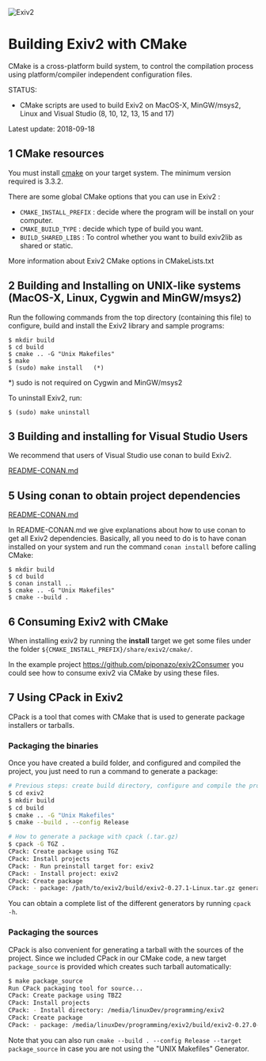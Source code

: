 ![Exiv2](http://www.exiv2.org/include/exiv2-logo-big.png)

# Building Exiv2 with CMake

CMake is a cross-platform build system, to control the
compilation process using platform/compiler independent configuration files.

STATUS:

* CMake scripts are used to build Exiv2 on MacOS-X, MinGW/msys2, Linux and Visual Studio (8, 10, 12, 13, 15 and 17)

Latest update: 2018-09-18

## 1 CMake resources

You must install [cmake](http://www.cmake.org/) on your target system. The minimum version required is 3.3.2.

There are some global CMake options that you can use in Exiv2 :

- `CMAKE_INSTALL_PREFIX` : decide where the program will be install on your computer.
- `CMAKE_BUILD_TYPE` : decide which type of build you want.
- `BUILD_SHARED_LIBS` : To control whether you want to build exiv2lib as shared or static.

More information about Exiv2 CMake options in CMakeLists.txt

## 2 Building and Installing on UNIX-like systems (MacOS-X, Linux, Cygwin and MinGW/msys2)

Run the following commands from the top directory (containing this
file) to configure, build and install the Exiv2 library and sample programs:

    $ mkdir build
    $ cd build
    $ cmake .. -G "Unix Makefiles"
    $ make
    $ (sudo) make install   (*)

*) sudo is not required on Cygwin and MinGW/msys2

To uninstall Exiv2, run:

    $ (sudo) make uninstall

## 3 Building and installing for Visual Studio Users

We recommend that users of Visual Studio use conan to build Exiv2.

[README-CONAN.md](http://exiv2.dyndns.org/0.27.0.1/README-CONAN.md)

## 5 Using conan to obtain project dependencies

[README-CONAN.md](http://exiv2.dyndns.org/0.27.0.1/README-CONAN.md)

In README-CONAN.md we give explanations about how to use conan to get all Exiv2 dependencies.
Basically, all you need to do is to have conan installed on your system and run the command
`conan install` before calling CMake:

    $ mkdir build
    $ cd build
    $ conan install ..
    $ cmake .. -G "Unix Makefiles"
    $ cmake --build .

## 6 Consuming Exiv2 with CMake

When installing exiv2 by running the **install** target we get some files under the folder
`${CMAKE_INSTALL_PREFIX}/share/exiv2/cmake/`.

In the example project https://github.com/piponazo/exiv2Consumer you could see how to consume
exiv2 via CMake by using these files.

## 7 Using CPack in Exiv2

CPack is a tool that comes with CMake that is used to generate package installers or tarballs.

### Packaging the binaries

Once you have created a build folder, and configured and compiled the project, you just need to run a
command to generate a package:

```bash
# Previous steps: create build directory, configure and compile the project
$ cd exiv2
$ mkdir build
$ cd build
$ cmake .. -G "Unix Makefiles"
$ cmake --build . --config Release

# How to generate a package with cpack (.tar.gz)
$ cpack -G TGZ .
CPack: Create package using TGZ
CPack: Install projects
CPack: - Run preinstall target for: exiv2
CPack: - Install project: exiv2
CPack: Create package
CPack: - package: /path/to/exiv2/build/exiv2-0.27.1-Linux.tar.gz generated.
```
You can obtain a complete list of the different generators by running `cpack -h`.

### Packaging the sources

CPack is also convenient for generating a tarball with the sources of the project. Since we included CPack in
our CMake code, a new target `package_source` is provided which creates such tarball automatically:

```bash
$ make package_source
Run CPack packaging tool for source...
CPack: Create package using TBZ2
CPack: Install projects
CPack: - Install directory: /media/linuxDev/programming/exiv2
CPack: Create package
CPack: - package: /media/linuxDev/programming/exiv2/build/exiv2-0.27.0-Source.tar.bz2 generated.
```

Note that you can also run `cmake --build . --config Release --target package_source` in case you are not using
the "UNIX Makefiles" Generator.